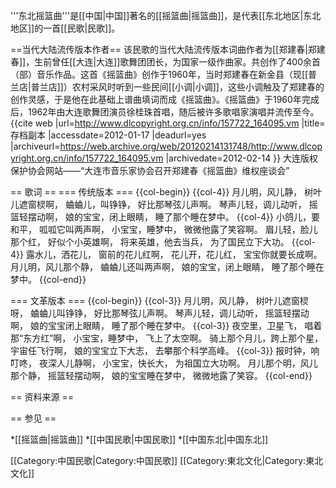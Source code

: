 '''东北摇篮曲'''是[[中国|中国]]著名的[[摇篮曲|摇篮曲]]，是代表[[东北地区|东北地区]]的一首[[民歌|民歌]]。


==当代大陆流传版本作者== 
该民歌的当代大陆流传版本词曲作者为[[郑建春|郑建春]]，生前曾任[[大连|大连]]歌舞团团长，为国家一级作曲家。共创作了400余首（部）音乐作品。这首《摇篮曲》创作于1960年，当时郑建春在新金县（现[[普兰店|普兰店]]）农村采风时听到一些民间[[小调|小调]]，这些小调触及了郑建春的创作灵感，于是他在此基础上谱曲填词而成《摇篮曲》。《摇篮曲》于1960年完成后，1962年由大连歌舞团演员徐桂珠首唱，随后被许多歌唱家演唱并流传至今。  <ref>{{cite web |url=http://www.dlcopyright.org.cn/info/157722_164095.vm |title=存档副本 |accessdate=2012-01-17 |deadurl=yes |archiveurl=https://web.archive.org/web/20120214131748/http://www.dlcopyright.org.cn/info/157722_164095.vm |archivedate=2012-02-14 }} 大连版权保护协会网站——“大连市音乐家协会召开郑建春《摇篮曲》维权座谈会”</ref>

== 歌词 ==
=== 传统版本 ===
<poem>
{{col-begin}}
{{col-4}}
月儿明，风儿静，
树叶儿遮窗棂啊，
蛐蛐儿，叫铮铮，
好比那琴弦儿声啊。
琴声儿轻，调儿动听，
摇篮轻摆动啊，
娘的宝宝，闭上眼睛，
睡了那个睡在梦中。
{{col-4}}
小鸽儿，要和平，
呱呱它叫两声啊，
小宝宝，睡梦中，
微微他露了笑容啊。
眉儿轻，脸儿那个红，
好似个小英雄啊，
将来英雄，他去当兵，
为了国民立下大功。
{{col-4}}
露水儿，洒花儿，
窗前的花儿红啊，
花儿开，花儿红，
宝宝你就要长成啊。
月儿明，风儿那个静，
蛐蛐儿还叫两声啊，
娘的宝宝，闭上眼睛，
睡了那个睡在梦中。
{{col-end}}
</poem>

=== 文革版本 ===
<poem>
{{col-begin}}
{{col-3}}
月儿明，风儿静，
树叶儿遮窗棂呀，
蛐蛐儿叫铮铮，
好比那琴弦儿声啊。
琴声儿轻，调儿动听，
摇篮轻摆动啊，
娘的宝宝闭上眼睛，
睡了那个睡在梦中。 
{{col-3}}
夜空里，卫星飞，
唱着那“东方红”啊，
小宝宝，睡梦中，
飞上了太空啊。
骑上那个月儿，跨上那个星，
宇宙任飞行啊，
娘的宝宝立下大志，
去攀那个科学高峰。
{{col-3}}
报时钟，响叮咚，
夜深人儿静啊，
小宝宝，快长大，
为祖国立大功啊。
月儿那个明，风儿那个静，
摇篮轻摆动啊，
娘的宝宝睡在梦中，
微微地露了笑容。
{{col-end}}
</poem>

== 资料来源 ==
<references />


== 参见 ==

*[[摇篮曲|摇篮曲]]
*[[中国民歌|中国民歌]]
*[[中国东北|中国东北]]

[[Category:中国民歌|Category:中国民歌]]
[[Category:東北文化|Category:東北文化]]